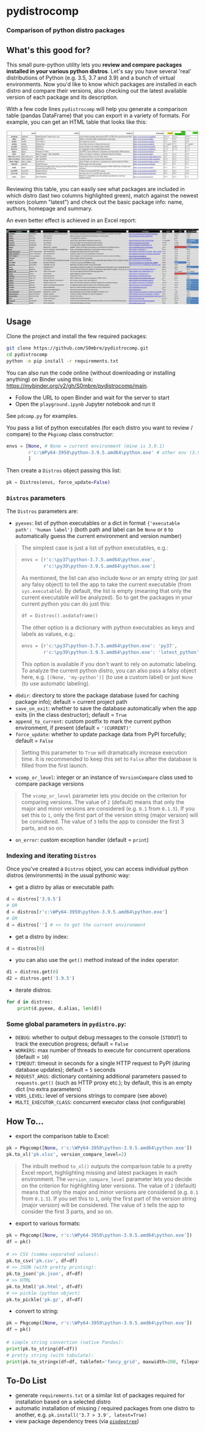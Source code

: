 

# pydistrocomp
### Comparison of python distro packages

## What's this good for?
This small pure-python utility lets you **review and compare packages installed in your various python distros**. Let's say you have several 'real' distributions of Python (e.g. 3.5, 3.7 and 3.9) and a bunch of virtual environments. Now you'd like to know which packages are installed in each distro and compare their versions, also checking out the latest available version of each package and its description. 

With a few code lines `pydistrocomp` will help you generate a comparison table (pandas DataFrame) that you can export in a variety of formats. For example, you can get an HTML table that looks like this:

![](https://github.com/S0mbre/pydistrocomp/blob/main/screenshots/screen01.jpg)

Reviewing this table, you can easily see what packages are included in which distro (last two columns highlighted green), match against the newest version (column "latest") and check out the basic package info: name, authors, homepage and summary.

An even better effect is achieved in an Excel report:

![](https://github.com/S0mbre/pydistrocomp/blob/main/screenshots/screen02.jpg)

## Usage
Clone the project and install the few required packages:
```bash
git clone https://github.com/S0mbre/pydistrocomp.git
cd pydistrocomp
python -m pip install -r requirements.txt
```

You can also run the code online (without downloading or installing anything) on Binder using this link: https://mybinder.org/v2/gh/S0mbre/pydistrocomp/main.
- Follow the URL to open Binder and wait for the server to start
- Open the `playground.ipynb` Jupyter notebook and run it

See `pdcomp.py` for examples. 

You pass a list of python executables (for each distro you want to review / compare) to the `Pkgcomp` class constructor:
```python
envs = [None, # None = current environment (mine is 3.9.1)
        r'c:\WPy64-3950\python-3.9.5.amd64\python.exe' # other env (3.9.5)
        ]
```

Then create a `Distros` object passing this list:
```python
pk = Distros(envs, force_update=False)
```

### `Distros` parameters
The `Distros` parameters are:
- `pyexes`: list of python executables or a dict in format `{'executable path': 'human label'}` (both path and label can be `None` or `0` to automatically guess the current environment and version number)
> The simplest case is just a list of python executables, e.g.:
> ```python
> envs = [r'c:\py37\python-3.7.5.amd64\python.exe', 
>         r'c:\py39\python-3.9.5.amd64\python.exe']
> ```
> As mentioned, the list can also include `None` or an empty string (or just any falsy object) to tell the app to take the current executable (from `sys.executable`). By default, the list is empty (meaning that only the current executable will be analyzed). So to get the packages in your current python you can do just this:
> ```python
> df = Distros().asdataframe()
> ```
> The other option is a dictionary with python executables as keys and labels as values, e.g.:
> ```python
> envs = {r'c:\py37\python-3.7.5.amd64\python.exe': 'py37',
>         r'c:\py39\python-3.9.5.amd64\python.exe': 'latest_python'}
> ```
> This option is available if you don't want to rely on automatic labeling. To analyze the current python distro, you can also pass a falsy object here, e.g. `[(None, 'my-python')]` (to use a custom label) or just `None` (to use automatic labeling).
- `dbdir`: directory to store the package database (used for caching package info); default = current project path
- `save_on_exit`: whether to save the database automatically when the app exits (in the class destructor); default = `True`
- `append_to_current`: custom postfix to mark the current python environment, if present (default = `'(CURRENT)'`
- `force_update`: whether to update package data from PyPI forcefully; default = `False`
> Setting this parameter to `True` will dramatically increase execution time. It is recommended to keep this set to `False` after the database is filled from the first launch.
- `vcomp_or_level`: integer or an instance of `VersionCompare` class used to compare package versions
> The `vcomp_or_level` parameter lets you decide on the criterion for comparing versions. The value of `2` (default) means that only the major and minor versions are considered (e.g. `0.1` from `0.1.5`).
> If you set this to `1`, only the first part of the version string (major version) will be considered. The value of `3` tells the app to consider the first 3 parts, and so on.
- `on_error`: custom exception handler (default = `print`)

### Indexing and iterating `Distros`
Once you've created a `Distros` object, you can access individual python distros (environments) in the usual pythonic way:
- get a distro by alias or executable path:
```python
d = distros['3.9.5']
# OR
d = distros[r'c:\WPy64-3950\python-3.9.5.amd64\python.exe']
# OR
d = distros[''] # << to get the current environment
```
- get a distro by index:
```python
d = distros[0]
```
- you can also use the `get()` method instead of the index operator:
```python
d1 = distros.get(0)
d2 = distros.get('3.9.5')
```
- iterate distros:
```python
for d in distros:
    print(d.pyexe, d.alias, len(d))
```
### Some global parameters in `pydistro.py`:
- `DEBUG`: whether to output debug messages to the console (`STDOUT`) to track the execution progress; default = `False`
- `WORKERS`: max number of threads to execute for concurrent operations (default = `10`)
- `TIMEOUT`: timeout in seconds for a single HTTP request to PyPI (during database updates); default = `5` seconds
- `REQUEST_ARGS`: dictionary containing additional parameters passed to `requests.get()` (such as HTTP proxy etc.); by default, this is an empty dict (no extra parameters)
- `VERS_LEVEL`: level of versions strings to compare (see above)
- `MULTI_EXECUTOR_CLASS`: concurrent executor class (not configurable)

## How To...
- export the comparison table to Excel:
```python
pk = Pkgcomp([None, r'c:\WPy64-3950\python-3.9.5.amd64\python.exe'])
pk.to_xl('pk.xlsx', version_compare_level=2)
```
> The inbuilt method `to_xl()` outputs the comparison table to a pretty Excel report, highlighting missing and latest packages in each environment.
> The `version_compare_level` parameter lets you decide on the criterion for highlighting later versions. The value of `2` (default) means that only the major and minor versions are considered (e.g. `0.1` from `0.1.5`).
> If you set this to `1`, only the first part of the version string (major version) will be considered. The value of `3` tells the app to consider the first 3 parts, and so on.

- export to various formats:
```python
pk = Pkgcomp([None, r'c:\WPy64-3950\python-3.9.5.amd64\python.exe'])
df = pk()

# >> CSV (comma-separated values):
pk.to_csv('pk.csv', df=df)
# >> JSON (with pretty printing):
pk.to_json('pk.json', df=df)
# >> HTML
pk.to_html('pk.html', df=df)
# >> pickle (python object)
pk.to_pickle('pk.gz', df=df)
```

- convert to string:
```python
pk = Pkgcomp([None, r'c:\WPy64-3950\python-3.9.5.amd64\python.exe'])
df = pk()

# simple string convertion (native Pandas):
print(pk.to_string(df=df))
# pretty string (with tabulate):
print(pk.to_stringx(df=df, tablefmt='fancy_grid', maxwidth=200, filepath='pk.txt')) # also saved string to a text file
```

## To-Do List
- generate `requirements.txt` or a similar list of packages required for installation based on a selected distro
- automatic installation of missing / required packages from one distro to another, e.g. 
`pk.install('3.7 > 3.9', latest=True)`
- view package dependency trees (via [`pipdeptree`](https://github.com/naiquevin/pipdeptree))
